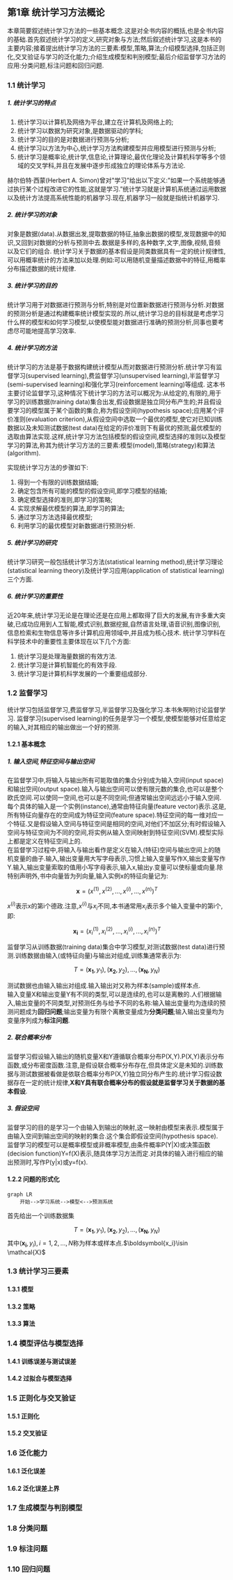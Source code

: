 ## 第1章 统计学习方法概论
本章简要叙述统计学习方法的一些基本概念.这是对全书内容的概括,也是全书内容的基础.首先叙述统计学习的定义,研究对象与方法;然后叙述统计学习,这是本书的主要内容;接着提出统计学习方法的三要素:模型,策略,算法;介绍模型选择,包括正则化,交叉验证与学习的泛化能力;介绍生成模型和判别模型;最后介绍监督学习方法的应用:分类问题,标注问题和回归问题.

### 1.1 统计学习

##### 1. 统计学习的特点
1. 统计学习以计算机及网络为平台,建立在计算机及网络上的;
2. 统计学习以数据为研究对象,是数据驱动的学科;
3. 统计学习的目的是对数据进行预测与分析;
4. 统计学习以方法为中心,统计学习方法构建模型并应用模型进行预测与分析;
5. 统计学习是概率论,统计学,信息论,计算理论,最优化理论及计算机科学等多个领域的交叉学科,并且在发展中逐步形成独立的理论体系与方法论.

赫尔伯特·西蒙(Herbert A. Simon)曾对"学习”给出以下定义:"如果一个系统能够通过执行某个过程改进它的性能,这就是学习.”统计学习就是计算机系统通过运用数据以及统计方法提高系统性能的机器学习.现在,机器学习一般就是指统计机器学习.

##### 2. 统计学习的对象
对象是数据(data).从数据出发,提取数据的特征,抽象出数据的模型,发现数据中的知识,又回到对数据的分析与预测中去.数据是多样的,各种数字,文字,图像,视频,音频以及它们的组合.
统计学习关于数据的基本假设是同类数据具有一定的统计规律性,可以用概率统计的方法来加以处理.例如:可以用随机变量描述数据中的特征,用概率分布描述数据的统计规律.

##### 3. 统计学习的目的
统计学习用于对数据进行预测与分析,特别是对位置新数据进行预测与分析.对数据的预测分析是通过构建概率统计模型实现的.所以,统计学习总的目标就是考虑学习什么样的模型和如何学习模型,以使模型能对数据进行准确的预测分析,同事也要考虑尽可能地提高学习效率.

##### 4. 统计学习的方法
统计学习的方法是基于数据构建统计模型从而对数据进行预测分析.统计学习有监督学习(supervised learning),费监督学习(unsupervised learning),半监督学习(semi-supervised learning)和强化学习(reinforcement learning)等组成.
这本书主要讨论监督学习,这种情况下统计学习的方法可以概况为:从给定的,有限的,用于学习的训练数据(training data)集合出发,假设数据是独立同分布产生的;并且假设要学习的模型属于某个函数的集合,称为假设空间(hypothesis space);应用某个评价准则(evaluation criterion),从假设空间中选取一个最优的模型,使它对已知训练数据以及未知测试数据(test data)在给定的评价准则下有最优的预测;最优模型的选取由算法实现.这样,统计学习方法包括模型的假设空间,模型选择的准则以及模型学习的算法,称其为统计学习方法的三要素:模型(model),策略(strategy)和算法(algorithm).

实现统计学习方法的步骤如下:
1. 得到一个有限的训练数据结婚;
2. 确定包含所有可能的模型的假设空间,即学习模型的结婚;
3. 确定模型选择的准则,即学习的策略;
4. 实现求解最优模型的算法,即学习的算法;
5. 通过学习方法选择最优模型;
6. 利用学习的最优模型对新数据进行预测分析.

##### 5. 统计学习的研究
统计学习研究一般包括统计学习方法(statistical learning method),统计学习理论(statistical learning theory)及统计学习应用(application of statistical learning)三个方面.

##### 6. 统计学习的重要性
近20年来,统计学习无论是在理论还是在应用上都取得了巨大的发展,有许多重大突破,已成功应用到人工智能,模式识别,数据挖掘,自然语言处理,语音识别,图像识别,信息检索和生物信息等许多计算机应用领域中,并且成为核心技术.
统计学习学科在科学技术中的重要性主要体现在以下几个方面:
1. 统计学习是处理海量数据的有效方法.
2. 统计学习是计算机智能化的有效手段.
3. 统计学习是计算机科学发展的一个重要组成部分.

### 1.2 监督学习
统计学习包括监督学习,费监督学习,半监督学习及强化学习.本书朱啊哟讨论监督学习.
监督学习(supervised learning)的任务是学习一个模型,使模型能够对任意给定的输入,对其相应的输出做出一个好的预测.

#### 1.2.1 基本概念
##### 1. 输入空间,特征空间与输出空间
在监督学习中,将输入与输出所有可能取值的集合分别成为输入空间(input space)和输出空间(output space).输入与输出空间可以使有限元数的集合,也可以是整个欧氏空间.可以使同一空间,也可以是不同空间;但通常输出空间远远小于输入空间.  
每个具体的输入是一个实例(instance),通常由特征向量(feature vector)表示.这是,所有特征向量存在的空间成为特征空间(feature space).特征空间的每一维对应一个特征.又是假设输入空间与特征空间是相同的空间,对他们不加区分;有时假设输入空间与特征空间为不同的空间,将实例从输入空间映射到特征空间(SVM).模型实际上都是定义在特征空间上的.  
在监督学习过程中,将输入与输出看作是定义在输入(特征)空间与输出空间上的随机变量的曲子.输入,输出变量用大写字母表示,习惯上输入变量写作X,输出变量写作Y.输入,输出变量索取的值用小写字母表示,输入x,输出y.变量可以使标量或向量.除特别声明外,书中向量皆为列向量,输入实例x的特征向量记为:

$$
    \boldsymbol{x} = (x^{(1)},x^{(2)},...,x^{(i)},...,x^{(n)})^T
$$

$x^{(i)}$表示x的第i个德政.注意,$x^{(i)}$与$x_i$不同,本书通常用$x_i$表示多个输入变量中的第i个,即:

$$
    \boldsymbol{x_i} = (x_i^{(1)},x_i^{(2)},...,x_i^{(i)},...,x_i^{(n)})^T
$$

监督学习从训练数据(training data)集合中学习模型,对测试数据(test data)进行预测.训练数据由输入(或特征向量)与输出对组成,训练集通常表示为:

$$
    T = {(\boldsymbol{x_1},y_1),(\boldsymbol{x_2},y_2),...,(\boldsymbol{x_N},y_N)}
$$

测试数据也由输入输出对组成.输入输出对又称为样本(sample)或样本点.  
输入变量X和输出变量Y有不同的类型,可以是连续的,也可以是离散的.人们根据输入,输出变量的不同类型,对预测任务与给予不同的名称:输入输出变量均为连续的预测问题成为<strong>回归问题</strong>;输出变量为有限个离散变量成为<strong>分类问题</strong>;输入输出变量均为变量序列成为<strong>标注问题</strong>.

##### 2. 联合概率分布
监督学习假设输入输出的随机变量X和Y遵循联合概率分布P(X,Y).P(X,Y)表示分布函数,或分布密度函数.注意,是假设联合概率分布存在,但具体定义是未知的.训练数据与测试数据被看做是依联合概率分布P(X,Y)独立同分布产生的.统计学习假设数据存在一定的统计规律,<strong>X和Y具有联合概率分布的假设就是监督学习关于数据的基本假设</strong>.

##### 3. 假设空间
监督学习的目的是学习一个由输入到输出的映射,这一映射由模型来表示.模型属于由输入空间到输出空间的映射的集合.这个集合即假设空间(hypothesis space).  
监督学习的模型可以是概率模型或非概率模型,由条件概率P(Y|X)或决策函数(decision function)Y=f(X)表示,随具体学习方法而定.对具体的输入进行相应的输出预测时,写作P(y|x)或y=f(x).

#### 1.2.2 问题的形式化
```mermaid
graph LR
    开始-->学习系统-->模型<-->预测系统
```
首先给出一个训练数据集

$$
    T = {(\boldsymbol{x_1},y_1),(\boldsymbol{x_2},y_2),...,(\boldsymbol{x_N},y_N)}
$$
其中$(\boldsymbol{x_i},y_i),i=1,2,...,N$称为样本或样本点.$\boldsymbol{x_i}\isin \mathcal{X}$
### 1.3 统计学习三要素

#### 1.3.1 模型

#### 1.3.2 策略

#### 1.3.3 算法

### 1.4 模型评估与模型选择

#### 1.4.1 训练误差与测试误差

#### 1.4.2 过拟合与模型选择

### 1.5 正则化与交叉验证

#### 1.5.1 正则化

#### 1.5.2 交叉验证

### 1.6 泛化能力

#### 1.6.1 泛化误差

#### 1.6.2 泛化误差上界

### 1.7 生成模型与判别模型

### 1.8 分类问题

### 1.9 标注问题

### 1.10 回归问题


